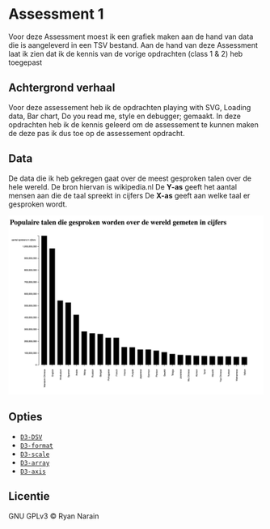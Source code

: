 # Assessment 1
Voor deze Assessment moest ik een grafiek maken aan de hand van data die is aangeleverd in een TSV bestand. Aan de hand van deze Assessment laat ik zien dat ik de kennis van de vorige opdrachten (class 1 & 2) heb toegepast

## Achtergrond verhaal
Voor deze assessement heb ik de opdrachten playing with SVG, Loading data, Bar chart, Do you read me, style en debugger; gemaakt. In deze opdrachten heb ik de kennis geleerd om de assessement te kunnen maken de deze pas ik dus toe op de assessement opdracht.

## Data
De data die ik heb gekregen gaat over de meest gesproken talen over de hele wereld. De bron hiervan is wikipedia.nl
De **Y-as** geeft het aantal mensen aan die de taal spreekt in cijfers
De **X-as** geeft aan welke taal er gesproken wordt.

![Alt text](preview.png)

## Opties
- [`D3-DSV`](https://github.com/d3/d3-dsv)
- [`D3-format`](https://github.com/d3/d3-format)
- [`D3-scale`](https://github.com/d3/d3-scale)
- [`D3-array`](https://github.com/d3/d3-array)
- [`D3-axis`](https://github.com/d3/d3-axis)

## Licentie
GNU GPLv3 © Ryan Narain